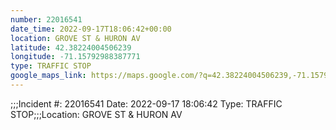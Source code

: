 ```yaml
---
number: 22016541
date_time: 2022-09-17T18:06:42+00:00
location: GROVE ST & HURON AV
latitude: 42.38224004506239
longitude: -71.15792988387771
type: TRAFFIC STOP
google_maps_link: https://maps.google.com/?q=42.38224004506239,-71.15792988387771
---
```


;;;Incident #: 22016541  Date: 2022-09-17 18:06:42   Type: TRAFFIC STOP;;;Location: GROVE ST & HURON AV
